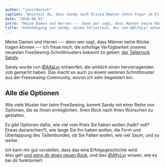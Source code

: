 ```yaml
---
author: "joostdecock"
caption: "Wusstest du, dass Sandy nach Olivia Newton-Johns Figur im Film \"Grease\" benannt wurde?"
date: "2018-08-01"
intro: "Meine Damen und Herren --- denn wer sagt, dass Männer keine Röcke tragen können --- Ich freue mich, die sofortige Verfügbarkeit unseres neuesten FreeSewing-Schnittmusters bekannt zu geben: der Tellerrock Sandy ."
title: "Ankündigung von Sandy, einem Tellerrock, der von @AlfyLyr entworfen wurde"
---
```


Meine Damen und Herren --- denn wer sagt, dass Männer keine Röcke tragen können --- Ich freue mich, die sofortige Verfügbarkeit unseres neuesten FreeSewing-Schnittmusters bekannt zu geben: [der Tellerrock Sandy](/patterns/sandy).

Sandy wurde von [@AlfaLyr](/users/alfalyr) entworfen, die wirklich einen hervorragenden Job gemacht haben. Das macht es auch zu einem weiteren Schnittmuster aus der Freesewing-Community, wovon ich sehr begeistert bin.

## Alle die Optionen

Wie viele Muster hier beim FreeSewing, kommt Sandy mit einer Reihe von Optionen, die es Ihnen ermöglichen, Ihren Rock nach Ihren Wünschen zu gestalten.

Es gibt Optionen dafür, wie viel vom Kreis Sie haben wollen (halb? voll? Etwas dazwischen?), wie lange Sie ihn haben wollen, die Form und Überlappung des Taillenbundes, ob Sie Falten wollen, wie viel Saum, und so weiter.

Ich kann mir gut vorstellen, dass das eine Erfolgsgeschichte wird.  
Also geh [und gönn dir einen neuen Rock](/draft/sandy), und lass [@AlfyLyr](/users/alfalyr) wissen, wie es bei dir funktioniert.


